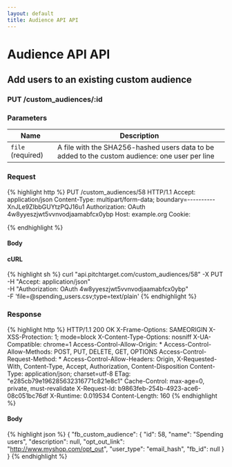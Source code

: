 ```yaml
---
layout: default
title: Audience API API
---
```


# Audience API API

## Add users to an existing custom audience

### PUT /custom_audiences/:id


### Parameters

Name | Description |
-----|-------------|
`file` (required) | A file with the SHA256-hashed users data to be added to the custom audience: one user per line |

### Request

{% highlight http %}
PUT /custom_audiences/58 HTTP/1.1
Accept: application/json
Content-Type: multipart/form-data; boundary=----------XnJLe9ZIbbGUYtzPQJ16u1
Authorization: OAuth 4w8yyeszjwt5vvnvodjaamabfcx0ybp
Host: example.org
Cookie: 

{% endhighlight %}

#### Body


#### cURL

{% highlight sh %}
curl "api.pitchtarget.com/custom_audiences/58" -X PUT \
	-H "Accept: application/json" \
	-H "Authorization: OAuth 4w8yyeszjwt5vvnvodjaamabfcx0ybp" \
	-F 'file=@spending_users.csv;type=text/plain'
{% endhighlight %}

### Response

{% highlight http %}
HTTP/1.1 200 OK
X-Frame-Options: SAMEORIGIN
X-XSS-Protection: 1; mode=block
X-Content-Type-Options: nosniff
X-UA-Compatible: chrome=1
Access-Control-Allow-Origin: *
Access-Control-Allow-Methods: POST, PUT, DELETE, GET, OPTIONS
Access-Control-Request-Method: *
Access-Control-Allow-Headers: Origin, X-Requested-With, Content-Type, Accept, Authorization, Content-Disposition
Content-Type: application/json; charset=utf-8
ETag: "e285cb79e196285632316771c821e8c1"
Cache-Control: max-age=0, private, must-revalidate
X-Request-Id: b9863feb-254b-4923-ace6-08c051bc76df
X-Runtime: 0.019534
Content-Length: 160
{% endhighlight %}

#### Body

{% highlight json %}
{
  "fb_custom_audience": {
    "id": 58,
    "name": "Spending users",
    "description": null,
    "opt_out_link": "http://www.myshop.com/opt_out",
    "user_type": "email_hash",
    "fb_id": null
  }
}
{% endhighlight %}


